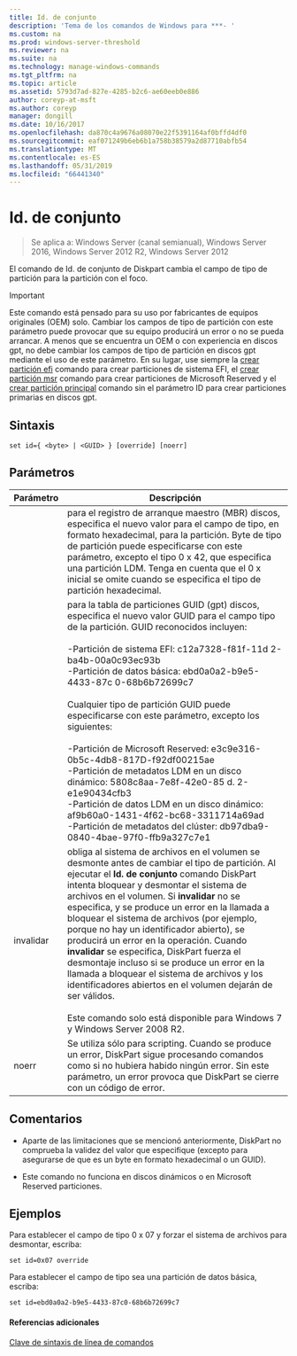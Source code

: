 ```yaml
---
title: Id. de conjunto
description: 'Tema de los comandos de Windows para ***- '
ms.custom: na
ms.prod: windows-server-threshold
ms.reviewer: na
ms.suite: na
ms.technology: manage-windows-commands
ms.tgt_pltfrm: na
ms.topic: article
ms.assetid: 5793d7ad-827e-4285-b2c6-ae60eeb0e886
author: coreyp-at-msft
ms.author: coreyp
manager: dongill
ms.date: 10/16/2017
ms.openlocfilehash: da870c4a9676a08070e22f5391164af0bffd4df0
ms.sourcegitcommit: eaf071249b6eb6b1a758b38579a2d87710abfb54
ms.translationtype: MT
ms.contentlocale: es-ES
ms.lasthandoff: 05/31/2019
ms.locfileid: "66441340"
---
```

# <a name="set-id"></a>Id. de conjunto

>Se aplica a: Windows Server (canal semianual), Windows Server 2016, Windows Server 2012 R2, Windows Server 2012

El comando de Id. de conjunto de Diskpart cambia el campo de tipo de partición para la partición con el foco.  
  
> [!IMPORTANT]  
> Este comando está pensado para su uso por fabricantes de equipos originales \(OEM\) solo. Cambiar los campos de tipo de partición con este parámetro puede provocar que su equipo producirá un error o no se pueda arrancar. A menos que se encuentra un OEM o con experiencia en discos gpt, no debe cambiar los campos de tipo de partición en discos gpt mediante el uso de este parámetro. En su lugar, use siempre la [crear partición efi](create-partition-efi.md) comando para crear particiones de sistema EFI, el [crear partición msr](create-partition-msr.md) comando para crear particiones de Microsoft Reserved y el [crear partición principal](create-partition-primary.md) comando sin el parámetro ID para crear particiones primarias en discos gpt.  
  
  
  
## <a name="syntax"></a>Sintaxis  
  
```  
set id={ <byte> | <GUID> } [override] [noerr]  
```  
  
## <a name="parameters"></a>Parámetros  
  
| Parámetro |                                                                                                                                                                                                                                                                                                                                                                   Descripción                                                                                                                                                                                                                                                                                                                                                                   |
|-----------|-------------------------------------------------------------------------------------------------------------------------------------------------------------------------------------------------------------------------------------------------------------------------------------------------------------------------------------------------------------------------------------------------------------------------------------------------------------------------------------------------------------------------------------------------------------------------------------------------------------------------------------------------------------------------------------------------------------------------------------------------|
|  <byte>   |                                                                                                                                                                                                       para el registro de arranque maestro \(MBR\) discos, especifica el nuevo valor para el campo de tipo, en formato hexadecimal, para la partición. Byte de tipo de partición puede especificarse con este parámetro, excepto el tipo 0 x 42, que especifica una partición LDM. Tenga en cuenta que el 0 x inicial se omite cuando se especifica el tipo de partición hexadecimal.                                                                                                                                                                                                       |
|  <GUID>   | para la tabla de particiones GUID \(gpt\) discos, especifica el nuevo valor GUID para el campo tipo de la partición. GUID reconocidos incluyen:<br /><br />-Partición de sistema EFI: c12a7328\-f81f\-11d 2\-ba4b\-00a0c93ec93b<br />-Partición de datos básica: ebd0a0a2\-b9e5\-4433\-87c 0\-68b6b72699c7<br /><br />Cualquier tipo de partición GUID puede especificarse con este parámetro, excepto los siguientes:<br /><br />-Partición de Microsoft Reserved: e3c9e316\-0b5c\-4db8\-817D\-f92df00215ae<br />-Partición de metadatos LDM en un disco dinámico: 5808c8aa\-7e8f\-42e0\-85 d. 2\-e1e90434cfb3<br />-Partición de datos LDM en un disco dinámico: af9b60a0\-1431\-4f62\-bc68\-3311714a69ad<br />-Partición de metadatos del clúster: db97dba9\-0840\-4bae\-97f0\-ffb9a327c7e1 |
| invalidar  |                                                                obliga al sistema de archivos en el volumen se desmonte antes de cambiar el tipo de partición. Al ejecutar el **Id. de conjunto** comando DiskPart intenta bloquear y desmontar el sistema de archivos en el volumen. Si **invalidar** no se especifica, y se produce un error en la llamada a bloquear el sistema de archivos \(por ejemplo, porque no hay un identificador abierto\), se producirá un error en la operación. Cuando **invalidar** se especifica, DiskPart fuerza el desmontaje incluso si se produce un error en la llamada a bloquear el sistema de archivos y los identificadores abiertos en el volumen dejarán de ser válidos.<br /><br />Este comando solo está disponible para Windows 7 y Windows Server 2008 R2.                                                                 |
|   noerr   |                                                                                                                                                                                                                                                                    Se utiliza sólo para scripting. Cuando se produce un error, DiskPart sigue procesando comandos como si no hubiera habido ningún error. Sin este parámetro, un error provoca que DiskPart se cierre con un código de error.                                                                                                                                                                                                                                                                    |
  
## <a name="remarks"></a>Comentarios  
  
-   Aparte de las limitaciones que se mencionó anteriormente, DiskPart no comprueba la validez del valor que especifique \(excepto para asegurarse de que es un byte en formato hexadecimal o un GUID\).  
  
-   Este comando no funciona en discos dinámicos o en Microsoft Reserved particiones.  
  
## <a name="BKMK_examples"></a>Ejemplos  
Para establecer el campo de tipo 0 x 07 y forzar el sistema de archivos para desmontar, escriba:  
  
```  
set id=0x07 override  
```  
  
Para establecer el campo de tipo sea una partición de datos básica, escriba:  
  
```  
set id=ebd0a0a2-b9e5-4433-87c0-68b6b72699c7  
```  
  
#### <a name="additional-references"></a>Referencias adicionales  
[Clave de sintaxis de línea de comandos](command-line-syntax-key.md)  
  

  

